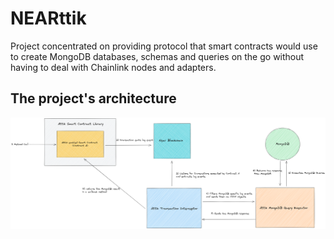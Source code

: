 # NEARttik

Project concentrated on providing protocol that smart contracts would use to create MongoDB
databases, schemas and queries on the go without having to deal with Chainlink nodes and adapters.

## The project's architecture

![Attik's architecture](schema.png "Attik's architecture")